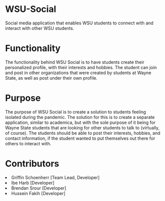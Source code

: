 # WSU-Social
Social media application that enables WSU students to connect with and interact with other WSU students.
# Functionality
The functionality behind WSU Social is to have students create their personalized profile, with their interests and hobbies. The student can join and post in other organizations that were created by students at Wayne State, as well as post under their own profile.
# Purpose
The purpose of WSU Social is to create a solution to students feeling isolated during the pandemic. The solution for this is to create a separate application, similar to academica, but with the sole purpose of it being for Wayne State students that are looking for other students to talk to (virtually, of course). The students should be able to post their interests, hobbies, and contact information, if the student wanted to put themselves out there for others to interact with. 
# Contributors
<li>Griffin Schoenherr [Team Lead, Developer]</li>
<li>Ibe Harb [Developer]</li>
<li>Brendan Srour [Developer]</li>
<li>Hussein Fakih [Developer]</li>
